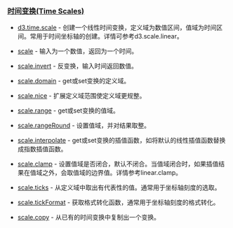 ### [](https://github.com/mbostock/d3/wiki/Api%E5%8F%82%E8%80%83#%E6%97%B6%E9%97%B4%E5%8F%98%E6%8D%A2time-scales)[时间变换(Time Scales)](https://github.com/mbostock/d3/wiki/Time%20Scales)

*   [d3.time.scale](https://github.com/mbostock/d3/wiki/Time-Scales#wiki-scale)&nbsp;- 创建一个线性时间变换，定义域为数值区间，值域为时间区间。常用于时间坐标轴的创建。详情可参考d3.scale.linear。

*   [scale](https://github.com/mbostock/d3/wiki/Time-Scales#wiki-_scale)&nbsp;- 输入为一个数值，返回为一个时间。

*   [scale.invert](https://github.com/mbostock/d3/wiki/Time-Scales#wiki-invert)&nbsp;- 反变换，输入时间返回数值。

*   [scale.domain](https://github.com/mbostock/d3/wiki/Time-Scales#wiki-domain)&nbsp;- get或set变换的定义域。

*   [scale.nice](https://github.com/mbostock/d3/wiki/Time-Scales#wiki-nice)&nbsp;- 扩展定义域范围使定义域更规整。

*   [scale.range](https://github.com/mbostock/d3/wiki/Time-Scales#wiki-range)&nbsp;- get或set变换的值域。

*   [scale.rangeRound](https://github.com/mbostock/d3/wiki/Time-Scales#wiki-rangeRound)&nbsp;- 设置值域，并对结果取整。

*   [scale.interpolate](https://github.com/mbostock/d3/wiki/Time-Scales#wiki-interpolate)&nbsp;- get或set变换的插值函数，如将默认的线性插值函数替换成指数插值函数。

*   [scale.clamp](https://github.com/mbostock/d3/wiki/Time-Scales#wiki-clamp)&nbsp;- 设置值域是否闭合，默认不闭合。当值域闭合时，如果插值结果在值域之外，会取值域的边界值。详情参考linear.clamp。

*   [scale.ticks](https://github.com/mbostock/d3/wiki/Time-Scales#wiki-ticks)&nbsp;- 从定义域中取出有代表性的值。通常用于坐标轴刻度的选取。

*   [scale.tickFormat](https://github.com/mbostock/d3/wiki/Time-Scales#wiki-tickFormat)&nbsp;- 获取格式转化函数，通常用于坐标轴刻度的格式转化。

*   [scale.copy](https://github.com/mbostock/d3/wiki/Time-Scales#wiki-copy)&nbsp;- 从已有的时间变换中复制出一个变换。